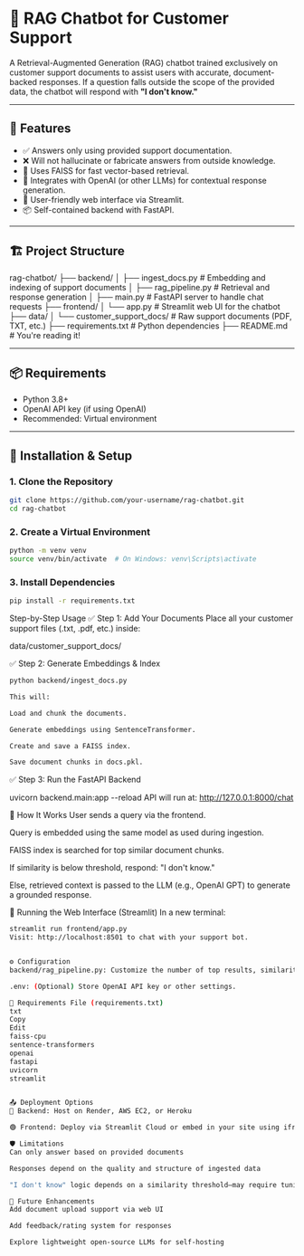 # 🧠 RAG Chatbot for Customer Support

A Retrieval-Augmented Generation (RAG) chatbot trained exclusively on customer support documents to assist users with accurate, document-backed responses. If a question falls outside the scope of the provided data, the chatbot will respond with **"I don't know."**

---

## 🚀 Features

- ✅ Answers only using provided support documentation.
- ❌ Will not hallucinate or fabricate answers from outside knowledge.
- 📁 Uses FAISS for fast vector-based retrieval.
- 🤖 Integrates with OpenAI (or other LLMs) for contextual response generation.
- 💬 User-friendly web interface via Streamlit.
- 📦 Self-contained backend with FastAPI.

---

## 🏗️ Project Structure

rag-chatbot/
├── backend/
│ ├── ingest_docs.py # Embedding and indexing of support documents
│ ├── rag_pipeline.py # Retrieval and response generation
│ ├── main.py # FastAPI server to handle chat requests
├── frontend/
│ └── app.py # Streamlit web UI for the chatbot
├── data/
│ └── customer_support_docs/ # Raw support documents (PDF, TXT, etc.)
├── requirements.txt # Python dependencies
├── README.md # You're reading it!



---

## 📦 Requirements

- Python 3.8+
- OpenAI API key (if using OpenAI)
- Recommended: Virtual environment

---

## 🔧 Installation & Setup

### 1. Clone the Repository


```bash
git clone https://github.com/your-username/rag-chatbot.git
cd rag-chatbot

```
### 2. Create a Virtual Environment

```bash
python -m venv venv
source venv/bin/activate  # On Windows: venv\Scripts\activate

```
### 3. Install Dependencies
```bash
pip install -r requirements.txt

```

Step-by-Step Usage
✅ Step 1: Add Your Documents
Place all your customer support files (.txt, .pdf, etc.) inside:

data/customer_support_docs/

✅ Step 2: Generate Embeddings & Index
```bash
python backend/ingest_docs.py

This will:

Load and chunk the documents.

Generate embeddings using SentenceTransformer.

Create and save a FAISS index.

Save document chunks in docs.pkl.


```

✅ Step 3: Run the FastAPI Backend

uvicorn backend.main:app --reload
API will run at: http://127.0.0.1:8000/chat

🧠 How It Works
User sends a query via the frontend.

Query is embedded using the same model as used during ingestion.

FAISS index is searched for top similar document chunks.

If similarity is below threshold, respond: "I don't know."

Else, retrieved context is passed to the LLM (e.g., OpenAI GPT) to generate a grounded response.

💬 Running the Web Interface (Streamlit)
In a new terminal:

```bash
streamlit run frontend/app.py
Visit: http://localhost:8501 to chat with your support bot.


⚙️ Configuration
backend/rag_pipeline.py: Customize the number of top results, similarity threshold, and model used.

.env: (Optional) Store OpenAI API key or other settings.

📁 Requirements File (requirements.txt)
txt
Copy
Edit
faiss-cpu
sentence-transformers
openai
fastapi
uvicorn
streamlit


📤 Deployment Options
🔵 Backend: Host on Render, AWS EC2, or Heroku

🟢 Frontend: Deploy via Streamlit Cloud or embed in your site using iframe

🛡️ Limitations
Can only answer based on provided documents

Responses depend on the quality and structure of ingested data

"I don't know" logic depends on a similarity threshold—may require tuning

🧠 Future Enhancements
Add document upload support via web UI

Add feedback/rating system for responses

Explore lightweight open-source LLMs for self-hosting


